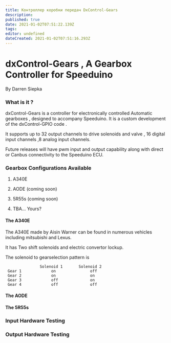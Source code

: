 ```yaml
---
title: Контроллер коробки передач DxControl-Gears
description: 
published: true
date: 2021-01-02T07:51:22.139Z
tags: 
editor: undefined
dateCreated: 2021-01-02T07:51:16.293Z
---
```


dxControl-Gears , A Gearbox Controller for Speeduino
====================================================

By Darren Siepka

### What is it ?

dxControl-Gears is a controller for electronically controlled Automatic gearboxes , designed to accompany Speeduino. It is a custom development of the dxControl-GPIO code .

It supports up to 32 output channels to drive solenoids and valve , 16 digital input channels ,8 analog input channels.

Future releases will have pwm input and output capability along with direct or Canbus connectivity to the Speeduino ECU.

### Gearbox Configurations Available

1. A340E

2. AODE (coming soon)

3. 5R55s (coming soon)

4. TBA... Yours?

#### The A340E

The A340E made by Aisin Warner can be found in numerous vehicles including mitsubishi and Lexus.

It has Two shift solenoids and electric convertor lockup.

The solenoid to gearselection pattern is

`               Solenoid 1       Solenoid 2`
` Gear 1             on               off`
` Gear 2             on               on`
` Gear 3             off              on`
` Gear 4             off              off`

#### The AODE

#### The 5R55s

### Input Hardware Testing

### Output Hardware Testing